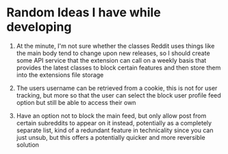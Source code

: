 # Random Ideas I have while developing

1. At the minute, I'm not sure whether the classes Reddit uses things like the main body tend to change upon new releases, so I should create some API service that the extension can call on a weekly basis that provides the latest classes to block certain features and then store them into the extensions file storage

2. The users username can be retrieved from a cookie, this is not for user tracking, but more so that the user can select the block user profile feed option but still be able to access their own

3. Have an option not to block the main feed, but only allow post from 
certain subreddits to appear on it instead, potentially as a completely 
separate list, kind of a redundant feature in technicality since you can 
just unsub, but this offers a potentially quicker and more reversible 
solution
